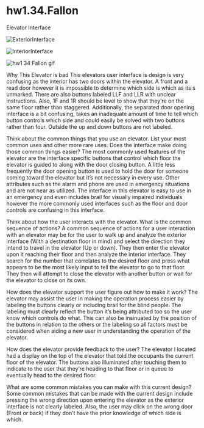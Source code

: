 # hw1.34.Fallon
Elevator Interface

![ExteriorInterface](https://user-images.githubusercontent.com/45009373/65209122-bcbf2280-da5c-11e9-8a5c-aad1225ba86f.jpg)


![InteriorInterface](https://user-images.githubusercontent.com/45009373/65209164-de200e80-da5c-11e9-9218-126a2eb34742.jpg)

![hw1 34 Fallon gif](https://user-images.githubusercontent.com/45009373/65209561-2a1f8300-da5e-11e9-94d0-34b0475e283d.gif)

Why This Elevator is bad
This elevators user interface is design is very confusing as the interior has two doors within the elevator. A front and a read door however it is impossible to determine which side is which as its s unmarked. There are also buttons labeled LLF and LLR with unclear instructions. Also, 1F and 1R should be level to show that they’re on the same floor rather than staggered. Additionally, the separated door opening interface is a bit confusing, takes an inadequate amount of time to tell which button controls which side and could easily be solved with two buttons rather than four. Outside the up and down buttons are not labeled. 

Think about the common things that you use an elevator. List your most common uses and other more rare uses. Does the interface make doing those common things easier?
The most commonly used features of the elevator are the interface specific buttons that control which floor the elevator is guided to along with the door closing button. A little less frequently the door opening button is used to hold the door for someone coming toward the elevator but it’s not necessary in every use. Other attributes such as the alarm and phone are used in emergency situations and are not near as utilized. The interface in this elevator is easy to use in an emergency and even includes brail for visually impaired individuals however the more commonly used interfaces such as the floor and door controls are confusing in this interface.

Think about how the user interacts with the elevator. What is the common sequence of actions?
A common sequence of actions for a user interaction with an elevator may be for the user to walk up and analyze the exterior interface (With a destination floor in mind) and select the direction they intend to travel in the elevator (Up or down). They then enter the elevator upon it reaching their floor and then analyze the interior interface. They search for the number that correlates to the desired floor and press what appears to be the most likely input to tell the elevator to go to that floor. They then will attempt to close the elevator with another button or wait for the elevator to close on its own.

How does the elevator support the user figure out how to make it work?
The elevator may assist the user in making the operation process easier by labeling the buttons clearly or including brail for the blind people. The labeling must clearly reflect the button it’s being attributed too so the user know which controls do what. This can also be insinuated by the position of the buttons in relation to the others or the labeling so all factors must be considered when aiding a new user in understanding the operation of the elevator.

How does the elevator provide feedback to the user?
The elevator I located had a display on the top of the elevator that told the occupants the current floor of the elevator. The buttons also illuminated after touching them to indicate to the user that they’re heading to that floor or in queue to eventually head to the desired floor.

What are some common mistakes you can make with this current design?
Some common mistakes that can be made with the current design include pressing the wrong direction upon entering the elevator as the exterior interface is not clearly labeled. Also, the user may click on the wrong door (Front or back) if they don’t have the prior knowledge of which side is which. 

